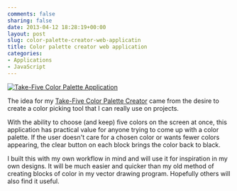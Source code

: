 ```yaml
---
comments: false
sharing: false
date: 2013-04-12 18:28:19+00:00
layout: post
slug: color-palette-creator-web-applicatin
title: Color palette creator web application
categories:
- Applications
- JavaScript
---
```


[![Take-Five Color Palette Application](http://janmilosh.com/ipad/wp-content/uploads/2013/04/color-palette.png)](http://janmilosh.com/color-palette)

The idea for my [Take-Five Color Palette Creator](http://janmilosh.com/color-palette) came from the desire to create a color picking tool that I can really use on projects.

With the ability to choose (and keep) five colors on the screen at once, this application has practical value for anyone trying to come up with a color palette. If the user doesn't care for a chosen color or wants fewer colors appearing, the clear button on each block brings the color back to black.

I built this with my own workflow in mind and will use it for inspiration in my own designs. It will be much easier and quicker than my old method of creating blocks of color in my vector drawing program. Hopefully others will also find it useful.

